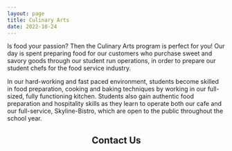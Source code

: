 ```yaml
---
layout: page
title: Culinary Arts
date: 2022-10-24
---
```


Is food your passion? Then the Culinary Arts program is perfect for you! Our day is spent preparing food for our customers who purchase sweet and savory goods through our student run operations, in order to prepare our student chefs for the food service industry. 

In our hard-working and fast paced environment, students become skilled in food preparation, cooking and baking techniques by working in our full-sized, fully functioning kitchen. Students also gain authentic food preparation and hospitality skills as they learn to operate both our cafe and our full-service, Skyline-Bistro, which are open to the public throughout the school year. 

<h2 align="center">Contact Us</h2>